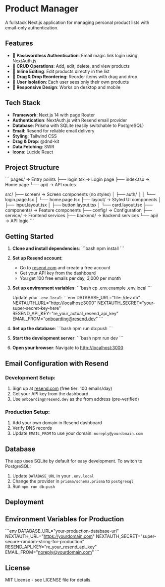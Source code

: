 # Product Manager

A fullstack Next.js application for managing personal product lists with email-only authentication.

## Features

- 🔐 **Passwordless Authentication**: Email magic link login using NextAuth.js
- 📝 **CRUD Operations**: Add, edit, delete, and view products
- 🎯 **Inline Editing**: Edit products directly in the list
- 🔄 **Drag & Drop Reordering**: Reorder items with drag and drop
- 👤 **User Isolation**: Each user sees only their own products
- 📱 **Responsive Design**: Works on desktop and mobile

## Tech Stack

- **Framework**: Next.js 14 with page Router
- **Authentication**: NextAuth.js with Resend email provider
- **Database**: Prisma with SQLite (easily switchable to PostgreSQL)
- **Email**: Resend for reliable email delivery
- **Styling**: Tailwind CSS
- **Drag & Drop**: @dnd-kit
- **Data Fetching**: SWR
- **Icons**: Lucide React

## Project Structure

\`\`\`
pages/                   → Entry points
├── login.tsx           → Login page
├── index.tsx           → Home page
└── api/                → API routes

src/
├── screen/             → Screen components (no styles)
│   ├── auth/
│   │   └── login.page.tsx
│   └── home.page.tsx
├── layout/             → Styled UI components
│   ├── input.layout.tsx
│   ├── button.layout.tsx
│   └── card.layout.tsx
├── components/         → Feature components
├── config/             → Configuration
├── service/            → Frontend services
├── backend/            → Backend services
└── api/                → API logic
\`\`\`

## Getting Started

1. **Clone and install dependencies**:
   \`\`\`bash
   npm install
   \`\`\`

2. **Set up Resend account**:
   - Go to [resend.com](https://resend.com) and create a free account
   - Get your API key from the dashboard
   - You get 100 free emails per day, 3,000 per month

3. **Set up environment variables**:
   \`\`\`bash
   cp .env.example .env.local
   \`\`\`
   
   Update your `.env.local`:
   \`\`\`env
   DATABASE_URL="file:./dev.db"
   NEXTAUTH_URL="http://localhost:3000"
   NEXTAUTH_SECRET="your-super-secret-key-here"
   RESEND_API_KEY="re_your_actual_resend_api_key"
   EMAIL_FROM="onboarding@resend.dev"
   \`\`\`

4. **Set up the database**:
   \`\`\`bash
   npm run db:push
   \`\`\`

5. **Start the development server**:
   \`\`\`bash
   npm run dev
   \`\`\`

6. **Open your browser**:
   Navigate to [http://localhost:3000](http://localhost:3000)

## Email Configuration with Resend

### Development Setup:
1. Sign up at [resend.com](https://resend.com) (free tier: 100 emails/day)
2. Get your API key from the dashboard
3. Use `onboarding@resend.dev` as the from address (pre-verified)

### Production Setup:
1. Add your own domain in Resend dashboard
2. Verify DNS records
3. Update `EMAIL_FROM` to use your domain: `noreply@yourdomain.com`


## Database

The app uses SQLite by default for easy development. To switch to PostgreSQL:

1. Update `DATABASE_URL` in your `.env.local`
2. Change the provider in `prisma/schema.prisma` to `postgresql`
3. Run `npm run db:push`

## Deployment



## Environment Variables for Production

\`\`\`env
DATABASE_URL="your-production-database-url"
NEXTAUTH_URL="https://yourdomain.com"
NEXTAUTH_SECRET="super-secure-random-string-for-production"
RESEND_API_KEY="re_your_resend_api_key"
EMAIL_FROM="noreply@yourdomain.com"
\`\`\`



## License

MIT License - see LICENSE file for details.
